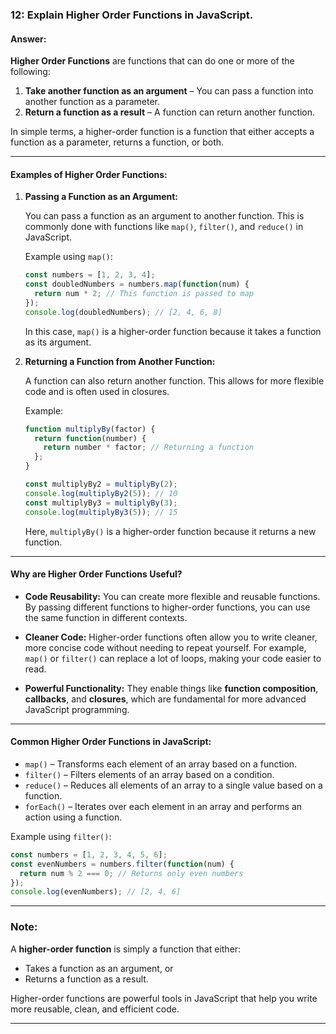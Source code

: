 ### **12: Explain Higher Order Functions in JavaScript.**

#### **Answer:**

**Higher Order Functions** are functions that can do one or more of the following:

1. **Take another function as an argument** – You can pass a function into another function as a parameter.
2. **Return a function as a result** – A function can return another function.

In simple terms, a higher-order function is a function that either accepts a function as a parameter, returns a function, or both.

---

#### **Examples of Higher Order Functions:**

1. **Passing a Function as an Argument:**

   You can pass a function as an argument to another function. This is commonly done with functions like `map()`, `filter()`, and `reduce()` in JavaScript.

   Example using `map()`:
   ```javascript
   const numbers = [1, 2, 3, 4];
   const doubledNumbers = numbers.map(function(num) { 
     return num * 2; // This function is passed to map
   });
   console.log(doubledNumbers); // [2, 4, 6, 8]
   ```

   In this case, `map()` is a higher-order function because it takes a function as its argument.

2. **Returning a Function from Another Function:**

   A function can also return another function. This allows for more flexible code and is often used in closures.

   Example:
   ```javascript
   function multiplyBy(factor) {
     return function(number) {
       return number * factor; // Returning a function
     };
   }

   const multiplyBy2 = multiplyBy(2);
   console.log(multiplyBy2(5)); // 10
   const multiplyBy3 = multiplyBy(3);
   console.log(multiplyBy3(5)); // 15
   ```

   Here, `multiplyBy()` is a higher-order function because it returns a new function.

---

#### **Why are Higher Order Functions Useful?**

- **Code Reusability:** You can create more flexible and reusable functions. By passing different functions to higher-order functions, you can use the same function in different contexts.
  
- **Cleaner Code:** Higher-order functions often allow you to write cleaner, more concise code without needing to repeat yourself. For example, `map()` or `filter()` can replace a lot of loops, making your code easier to read.

- **Powerful Functionality:** They enable things like **function composition**, **callbacks**, and **closures**, which are fundamental for more advanced JavaScript programming.

---

#### **Common Higher Order Functions in JavaScript:**
- `map()` – Transforms each element of an array based on a function.
- `filter()` – Filters elements of an array based on a condition.
- `reduce()` – Reduces all elements of an array to a single value based on a function.
- `forEach()` – Iterates over each element in an array and performs an action using a function.

Example using `filter()`:
```javascript
const numbers = [1, 2, 3, 4, 5, 6];
const evenNumbers = numbers.filter(function(num) {
  return num % 2 === 0; // Returns only even numbers
});
console.log(evenNumbers); // [2, 4, 6]
```

---

### **Note:**
A **higher-order function** is simply a function that either:
- Takes a function as an argument, or
- Returns a function as a result.

Higher-order functions are powerful tools in JavaScript that help you write more reusable, clean, and efficient code.

---
